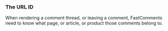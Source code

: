 ### The URL ID

When rendering a comment thread, or leaving a comment, FastComments need to know what page, or article, or product
those comments belong to.
